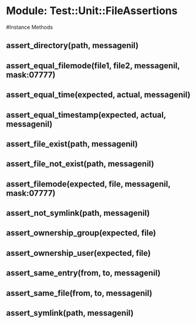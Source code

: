 # Module: Test::Unit::FileAssertions
    




#Instance Methods
## assert_directory(path, messagenil) [](#method-i-assert_directory)

## assert_equal_filemode(file1, file2, messagenil, mask:07777) [](#method-i-assert_equal_filemode)

## assert_equal_time(expected, actual, messagenil) [](#method-i-assert_equal_time)

## assert_equal_timestamp(expected, actual, messagenil) [](#method-i-assert_equal_timestamp)

## assert_file_exist(path, messagenil) [](#method-i-assert_file_exist)

## assert_file_not_exist(path, messagenil) [](#method-i-assert_file_not_exist)

## assert_filemode(expected, file, messagenil, mask:07777) [](#method-i-assert_filemode)

## assert_not_symlink(path, messagenil) [](#method-i-assert_not_symlink)

## assert_ownership_group(expected, file) [](#method-i-assert_ownership_group)

## assert_ownership_user(expected, file) [](#method-i-assert_ownership_user)

## assert_same_entry(from, to, messagenil) [](#method-i-assert_same_entry)

## assert_same_file(from, to, messagenil) [](#method-i-assert_same_file)

## assert_symlink(path, messagenil) [](#method-i-assert_symlink)

